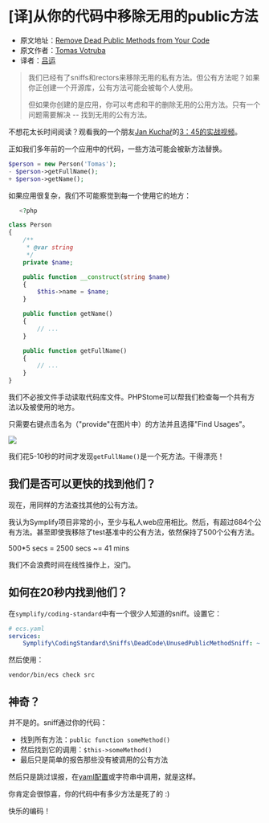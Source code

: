 # [译]从你的代码中移除无用的public方法
- 原文地址：[Remove Dead Public Methods from Your Code](https://www.tomasvotruba.cz/blog/2019/03/14/remove-dead-public-methdos-from-your-code/#how-to-find-them-in-20-seconds)
- 原文作者：[Tomas Votruba](https://www.tomasvotruba.cz/)
- 译者：[吕运](https://github.com/yunlyz)

> 我们已经有了sniffs和rectors来移除无用的私有方法。但公有方法呢？如果你正创建一个开源库，公有方法可能会被每个人使用。
> 
> 但如果你创建的是应用，你可以考虑和平的删除无用的公用方法。只有一个问题需要解决 -- 找到无用的公有方法。

不想花太长时间阅读？观看我的一个朋友[Jan Kuchař](https://jankuchar.cz/)的[3：45的实战视频](https://www.youtube.com/watch?v=sKFB6XVmO_Q)。

正如我们多年前的一个应用中的代码，一些方法可能会被新方法替换。
```php
$person = new Person('Tomas');
- $person->getFullName();
+ $person->getName();
```

如果应用很复杂，我们不可能察觉到每一个使用它的地方：
```php
   <?php

class Person
{
    /**
     * @var string
     */
    private $name;

    public function __construct(string $name)
    {
        $this->name = $name;
    }

    public function getName()
    {
        // ...
    }

    public function getFullName()
    {
        // ...
    }
}
```

我们不必按文件手动读取代码库文件。PHPStome可以帮我们检查每一个共有方法以及被使用的地方。

只需要右键点击名为（"provide"在图片中）的方法并且选择"Find Usages"。

![](https://www.tomasvotruba.cz/assets/images/posts/2019/dead-public/usages.png)

我们花5-10秒的时间才发现`getFullName()`是一个死方法。干得漂亮！

## 我们是否可以更快的找到他们？

现在，用同样的方法查找其他的公有方法。

我认为Symplify项目非常的小，至少与私人web应用相比。然后，有超过684个公有方法。甚至即使我移除了test基准中的公有方法，依然保持了500个公有方法。

500*5 secs = 2500 secs ~= 41 mins

我们不会浪费时间在线性操作上，没门。

## 如何在20秒内找到他们？

在`symplify/coding-standard`中有一个很少人知道的sniff。设置它：
```yaml
# ecs.yaml
services:
    Symplify\CodingStandard\Sniffs\DeadCode\UnusedPublicMethodSniff: ~
```

然后使用：
```shell
vendor/bin/ecs check src
```

## 神奇？
并不是的。sniff通过你的代码：
- 找到所有方法：`public function someMethod()`
- 然后找到它的调用：`$this->someMethod()`
- 最后只是简单的报告那些没有被调用的公有方法

然后只是跳过误报，在[yaml配置](https://github.com/rectorphp/rector/blob/a8db80baff48eb02319963b3380f185461678815/packages/NodeTypeResolver/config/config.yaml#L15)或字符串中调用，就是这样。

你肯定会很惊喜，你的代码中有多少方法是死了的 :)

快乐的编码！